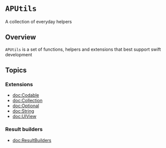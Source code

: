 # ``APUtils``

A collection of everyday helpers

## Overview

``APUtils`` is a set of functions, helpers and extensions that best support swift development

## Topics

### Extensions

- <doc:Codable>
- <doc:Collection>
- <doc:Optional>
- <doc:String>
- <doc:UIView>


### Result builders

- <doc:ResultBuilders>
